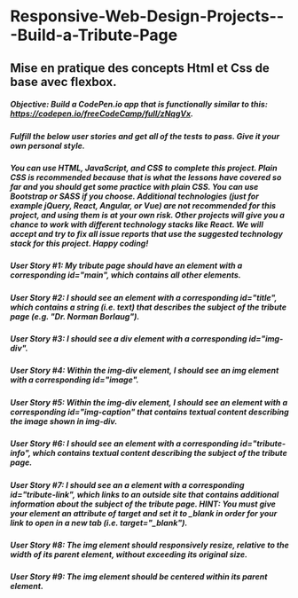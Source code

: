 # Responsive-Web-Design-Projects---Build-a-Tribute-Page

## Mise en pratique des concepts Html et Css de base avec flexbox.



##### Objective: Build a CodePen.io app that is functionally similar to this: https://codepen.io/freeCodeCamp/full/zNqgVx.

##### Fulfill the below user stories and get all of the tests to pass. Give it your own personal style.

##### You can use HTML, JavaScript, and CSS to complete this project. Plain CSS is recommended because that is what the lessons have covered so far and you should get some practice with plain CSS. You can use Bootstrap or SASS if you choose. Additional technologies (just for example jQuery, React, Angular, or Vue) are not recommended for this project, and using them is at your own risk. Other projects will give you a chance to work with different technology stacks like React. We will accept and try to fix all issue reports that use the suggested technology stack for this project. Happy coding!


##### User Story #1: My tribute page should have an element with a corresponding id="main", which contains all other elements.


##### User Story #2: I should see an element with a corresponding id="title", which contains a string (i.e. text) that describes the subject of the tribute page (e.g. "Dr. Norman Borlaug").


##### User Story #3: I should see a div element with a corresponding id="img-div".


##### User Story #4: Within the img-div element, I should see an img element with a corresponding id="image".



##### User Story #5: Within the img-div element, I should see an element with a corresponding id="img-caption" that contains textual content describing the image shown in img-div.



##### User Story #6: I should see an element with a corresponding id="tribute-info", which contains textual content describing the subject of the tribute page.


##### User Story #7: I should see an a element with a corresponding id="tribute-link", which links to an outside site that contains additional information about the subject of the tribute page. HINT: You must give your element an attribute of target and set it to _blank in order for your link to open in a new tab (i.e. target="_blank").


##### User Story #8: The img element should responsively resize, relative to the width of its parent element, without exceeding its original size.


##### User Story #9: The img element should be centered within its parent element.



